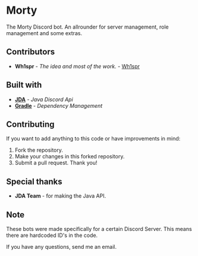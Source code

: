 # Morty
The Morty Discord bot. An allrounder for server management, role management and some extras.

## Contributors
* **Wh1spr** - *The idea and most of the work.* - [Wh1spr](https://github.com/Wh1spr)

## Built with
* **[JDA](https://github.com/DV8FromTheWorld/JDA)** - *Java Discord Api*
* **[Gradle](https://gradle.org)** - *Dependency Management*

## Contributing
If you want to add anything to this code or have improvements in mind:
1. Fork the repository.
2. Make your changes in this forked repository.
3. Submit a pull request.
Thank you!

## Special thanks
* **JDA Team** - for making the Java API.

## Note
These bots were made specifically for a certain Discord Server. This means there are hardcoded ID's in the code.

If you have any questions, send me an email.
